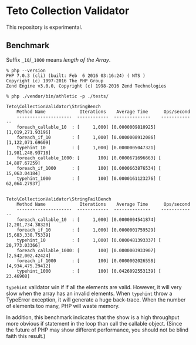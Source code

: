Teto Collection Validator
=========================

This repository is experimental.

## Benchmark

Suffix `_10`/`_1000` means *length of the Array*.

```
% php --version
PHP 7.0.3 (cli) (built: Feb  6 2016 03:16:24) ( NTS )
Copyright (c) 1997-2016 The PHP Group
Zend Engine v3.0.0, Copyright (c) 1998-2016 Zend Technologies

% php ./vendor/bin/athletic -p ./tests/

Teto\CollectionValidator\StringBench
    Method Name             Iterations    Average Time      Ops/second
    ---------------------  ------------  --------------    -------------
    foreach_callable_10  : [     1,000] [0.0000009810925] [1,019,271.93196]
    foreach_if_10        : [     1,000] [0.0000008912086] [1,122,071.69609]
    typehint_10          : [     1,000] [0.0000005047321] [1,981,248.93718]
    foreach_callable_1000: [       100] [0.0000671696663] [   14,887.67259]
    foreach_if_1000      : [       100] [0.0000663876534] [   15,063.04184]
    typehint_1000        : [       100] [0.0000161123276] [   62,064.27937]


Teto\CollectionValidator\StringFailBench
    Method Name             Iterations    Average Time      Ops/second
    ---------------------  ------------  --------------    -------------
    foreach_callable_10  : [     1,000] [0.0000004541874] [2,201,734.38320]
    foreach_if_10        : [     1,000] [0.0000001759529] [5,683,338.75339]
    typehint_10          : [     1,000] [0.0000481393337] [   20,773.03366]
    foreach_callable_1000: [       100] [0.0000003933907] [2,542,002.42424]
    foreach_if_1000      : [       100] [0.0000002026558] [4,934,475.29412]
    typehint_1000        : [       100] [0.0426092553139] [       23.46908]

```

`typehint` validator win if if all the elements are valid.  However, it will very slow when the array has an invalid elements.  When `typehint` throw a TypeError exception, it will generate a huge back-trace.  When the number of elements too many, PHP will waste memory.

In addition, this benchmark indicates that the show is a high throughput more obvious if statement in the loop than call the callable object. (Since the future of PHP may show different performance, you should not be blind faith this result.)
